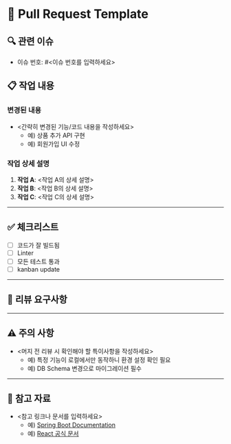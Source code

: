 # 📌 Pull Request Template

## 🔍 관련 이슈

- 이슈 번호: #<이슈 번호를 입력하세요>

## 📋 작업 내용

### 변경된 내용

- <간략히 변경된 기능/코드 내용을 작성하세요>
  - 예) 상품 추가 API 구현
  - 예) 회원가입 UI 수정

### 작업 상세 설명

1. **작업 A**: <작업 A의 상세 설명>
2. **작업 B**: <작업 B의 상세 설명>
3. **작업 C**: <작업 C의 상세 설명>

---

## ✅ 체크리스트

- [ ] 코드가 잘 빌드됨
- [ ] Linter
- [ ] 모든 테스트 통과
- [ ] kanban update

---

## 💬 리뷰 요구사항

---

## ⚠️ 주의 사항

- <머지 전 리뷰 시 확인해야 할 특이사항을 작성하세요>
  - 예) 특정 기능이 로컬에서만 동작하니 환경 설정 확인 필요
  - 예) DB Schema 변경으로 마이그레이션 필수

---

## 📎 참고 자료

- <참고 링크나 문서를 입력하세요>
  - 예) [Spring Boot Documentation](https://spring.io/projects/spring-boot)
  - 예) [React 공식 문서](https://reactjs.org/)
